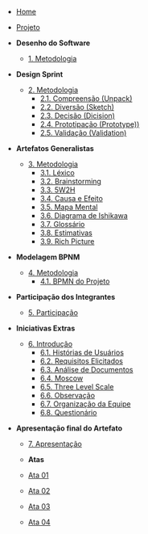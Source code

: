 <!-- docs/_sidebar.md -->

- [Home](/#)

- [Projeto](Projeto/Projeto.md)

- **Desenho do Software**
  - [1. Metodologia](desenhoDoSoftware/metodologiaDesenho.md)

- **Design Sprint**
  - [2. Metodologia](designSprint/metodologiaSprint.md)
    - [2.1. Compreensão (Unpack) ](designSprint/compreensao.md)
    - [2.2. Diversão (Sketch) ](designSprint/diversao.md)
    - [2.3. Decisão (Dicision) ](designSprint/decisao.md)
    - [2.4. Prototipação (Prototype)) ](designSprint/prototipacao.md)
    - [2.5. Validação (Validation) ](designSprint/validacao.md)

- **Artefatos Generalistas**
  - [3. Metodologia](artefatosGeneralistas/metodologiaArtefatosGeneralistas.md)
    - [3.1. Léxico](artefatosGeneralistas/lexicos.md)
    - [3.2. Brainstorming](artefatosGeneralistas/brainstorming.md)
    - [3.3. 5W2H](artefatosGeneralistas/5w2h.md)
    - [3.4. Causa e Efeito](artefatosGeneralistas/causaEfeito.md)
    - [3.5. Mapa Mental](artefatosGeneralistas/mapaMental.md)
    - [3.6. Diagrama de Ishikawa](artefatosGeneralistas/ishikawa.md)
    - [3.7. Glossário](artefatosGeneralistas/glossario.md)
    - [3.8. Estimativas](artefatosGeneralistas/estimativas.md)
    - [3.9. Rich Picture](artefatosGeneralistas/richPicture.md)

- **Modelagem BPNM**
  - [4. Metodologia](bpmn/metodologiaBpmn.md)
      - [4.1. BPMN do Projeto](bpmn/modelagemBpmn.md)

- **Participação dos Integrantes**
  - [5. Participação](participacaoIntegrantes/integrantes.md)

- **Iniciativas Extras**
  - [6. Introdução](iniciativasExtras/introducao.md)
      - [6.1. Histórias de Usuários](iniciativasExtras/historias.md)
      - [6.2. Requisitos Elicitados](iniciativasExtras/requisitosElicitados.md)
      - [6.3. Análise de Documentos](iniciativasExtras/analiseDeDocumentos.md)
      - [6.4. Moscow](iniciativasExtras/moscow.md)
      - [6.5. Three Level Scale](iniciativasExtras/threeLevel.md)
      - [6.6. Observação](iniciativasExtras/treeLevel.md)
      - [6.7. Organização da Equipe](participacaoIntegrantes/scrumAdaptado.md)
      - [6.8. Questionário](iniciativasExtras/questionario.md)

- **Apresentação final do Artefato**
  - [7. Apresentação](apresentacao/apresentacao.md)

  - **Atas**
  - [Ata 01](atas/ata1.md)
  - [Ata 02](atas/ata2.md)
  - [Ata 03](atas/ata3.md)
  - [Ata 04](atas/ata4.md)
